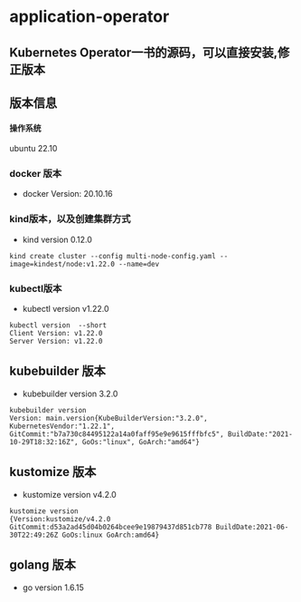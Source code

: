 # application-operator

## Kubernetes Operator一书的源码，可以直接安装,修正版本

## 版本信息

#### 操作系统
ubuntu 22.10

### docker 版本
* docker Version:   20.10.16

### kind版本，以及创建集群方式
* kind version 0.12.0
```k8s
kind create cluster --config multi-node-config.yaml --image=kindest/node:v1.22.0 --name=dev
```

### kubectl版本
* kubectl version v1.22.0
```k8s
kubectl version  --short
Client Version: v1.22.0
Server Version: v1.22.0
```

## kubebuilder 版本
* kubebuilder version  3.2.0
```k8s
kubebuilder version
Version: main.version{KubeBuilderVersion:"3.2.0", KubernetesVendor:"1.22.1", GitCommit:"b7a730c84495122a14a0faff95e9e9615fffbfc5", BuildDate:"2021-10-29T18:32:16Z", GoOs:"linux", GoArch:"amd64"}
```

## kustomize 版本
* kustomize version  v4.2.0
```k8s
kustomize version
{Version:kustomize/v4.2.0 GitCommit:d53a2ad45d04b0264bcee9e19879437d851cb778 BuildDate:2021-06-30T22:49:26Z GoOs:linux GoArch:amd64}
```

## golang 版本
* go version 1.6.15
